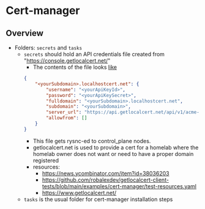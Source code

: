 # Cert-manager

## Overview

- Folders: `secrets` and `tasks`
    - `secrets` should hold an API credentials file created from "https://console.getlocalcert.net/"
        - The contents of the file looks [like](https://docs.getlocalcert.net/acme-clients/cert-manager/#api-keys)
        ```json
        {
            "<yourSubdomain>.localhostcert.net": {
                "username": "<yourApiKeyId>",
                "password": "<yourApiKeySecret>",
                "fulldomain": "<yourSubdomain>.localhostcert.net",
                "subdomain": "<yourSubdomain>",
                "server_url": "https://api.getlocalcert.net/api/v1/acme-dns-compat",
                "allowfrom": []
            }
        }
        ```
        - This file gets rysnc-ed to control_plane nodes.
        - getlocalcert.net is used to provide a cert for a homelab where the homelab owner does not want or need to have a proper domain registered
        - resources: 
            - https://news.ycombinator.com/item?id=38036203
            - https://github.com/robalexdev/getlocalcert-client-tests/blob/main/examples/cert-manager/test-resources.yaml
            - https://www.getlocalcert.net/
    - `tasks` is the usual folder for cert-manager installation steps     

